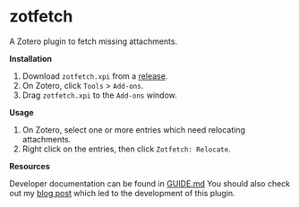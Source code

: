 # zotfetch

A Zotero plugin to fetch missing attachments.

**Installation**

1. Download `zotfetch.xpi` from a
   [release](https://github.com/nikhilweee/zotfetch/releases).
2. On Zotero, click `Tools` > `Add-ons`.
3. Drag `zotfetch.xpi` to the `Add-ons` window.

**Usage**

1. On Zotero, select one or more entries which need relocating attachments.
2. Right click on the entries, then click `Zotfetch: Relocate`.

**Resources**

Developer documentation can be found in [GUIDE.md](GUIDE.md) You should also
check out my [blog post](https://nikhilweee.me/blog/2024/zotero-file-sync/)
which led to the development of this plugin.
